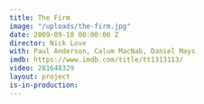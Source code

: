 ```yaml
---
title: The Firm
image: "/uploads/the-firm.jpg"
date: 2009-09-18 00:00:00 Z
director: Nick Love
with: Paul Anderson, Calum MacNab, Daniel Mays
imdb: https://www.imdb.com/title/tt1313113/
video: 281648329
layout: project
is-in-production: 
---
```


